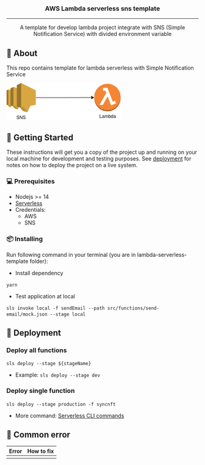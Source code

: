 <h3 align="center">AWS Lambda serverless sns template</h3>

---

<p align="center">
  A template for develop lambda project integrate with SNS (Simple Notification Service) with divided environment variable
</p>

## 🧐 About <a name = "about"></a>

This repo contains template for lambda serverless with Simple Notification Service

![Overview](assets/flow-charts/001-overview.png)

## 🏁 Getting Started <a name = "getting_started"></a>

These instructions will get you a copy of the project up and running on your local machine for development and testing
purposes. See [deployment](#deployment) for notes on how to deploy the project on a live system.

### 💻 Prerequisites <a name = "prerequisites"></a>

- Nodejs >= 14
- [Serverless](https://www.serverless.com/framework/docs/getting-started)
- Credentials:
    - AWS
    - SNS

### 📦 Installing

Run following command in your terminal (you are in lambda-serverless-template folder):

- Install dependency

```
yarn
```

- Test application at local

```
sls invoke local -f sendEmail --path src/functions/send-email/mock.json --stage local
```

## 🚀 Deployment <a name = "deployment"></a>
### Deploy all functions
```
sls deploy --stage ${stageName}
```
- Example: `sls deploy --stage dev`

### Deploy single function
```
sls deploy --stage production -f syncnft
```

- More command: [Serverless CLI commands](https://www.serverless.com/framework/docs/providers/aws/cli-reference)

## 🐛 Common error <a name = "common_error"></a>

| Error  | How to fix |
| ------------- | ------------- |
|  |   |
